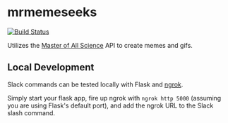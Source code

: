 # mrmemeseeks
[![Build Status](https://travis-ci.org/Jengah/mrmemeseeks.svg?branch=master)](https://travis-ci.org/Jengah/mrmemeseeks)

Utilizes the [Master of All Science](https://www.masterofallscience.com) API to create memes and gifs.

## Local Development
Slack commands can be tested locally with Flask and [ngrok](https://ngrok.com/).

Simply start your flask app, fire up ngrok with `ngrok http 5000` (assuming you are using Flask's default port), and add the ngrok URL to the Slack slash command.
